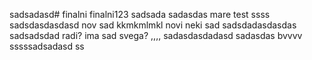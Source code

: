 sadsadasd# finalni finalni123
sadsada
sadasdas
mare test
ssss
sadsdasdasdasd
nov sad
kkmkmlmkl
novi neki sad
sadsdadasdasdas
sadsadsdad
radi?
ima sad svega?
,,,,
sadasdasdadasd
sadasdas
bvvvv
sssssadsadasd
ss
